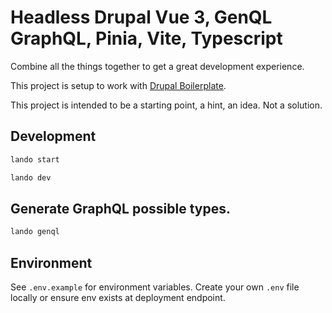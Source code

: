 # Headless Drupal Vue 3, GenQL GraphQL, Pinia, Vite, Typescript

Combine all the things together to get a great development experience.

This project is setup to work with [Drupal Boilerplate](https://github.com/almunnings/drupal-boilerplate).

This project is intended to be a starting point, a hint, an idea. Not a solution.

## Development

```bash
lando start
```

```bash
lando dev
```

## Generate GraphQL possible types.

```bash
lando genql
```

## Environment

See `.env.example` for environment variables. Create your own `.env` file locally or ensure env exists at deployment endpoint.
